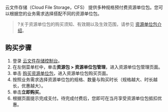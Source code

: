 云文件存储（Cloud File Storage，CFS） 提供多种规格预付费资源单位包。您可以根据您的业务需求选择搭配不同的资源单位包。
>?关于资源单位包的购买须知、有效期以及生效范围，请参见 [资源单位包介绍](https://tcloud.woa.com/document/product/582/83565)。

## 购买步骤
1. 登录 [云文件存储控制台](https://console.cloud.tencent.com/cfs/fs?rid=1)。
2. 在左侧菜单栏中，单击**资源包 > 资源单位包管理**，进入资源单位包管理页面。
3. 单击 [购买资源单位包](https://buy.cloud.tencent.com/cfs?rid=1)，进入资源单位包购买页面。
4. 按照业务需求选择资源单位包的规格、数量与购买时长（规格越大、时长越长，优惠越大）。
5. 单击**立即购买**。
6. 根据页面提示完成支付。待完成付费后，您即可在当月享受资源单位包抵扣优惠。
